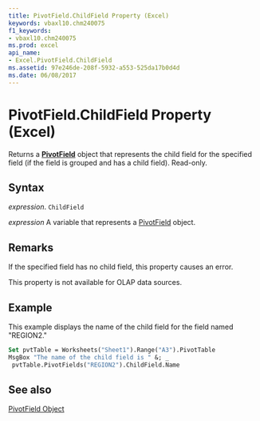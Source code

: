 ```yaml
---
title: PivotField.ChildField Property (Excel)
keywords: vbaxl10.chm240075
f1_keywords:
- vbaxl10.chm240075
ms.prod: excel
api_name:
- Excel.PivotField.ChildField
ms.assetid: 97e246de-208f-5932-a553-525da17b0d4d
ms.date: 06/08/2017
---
```



# PivotField.ChildField Property (Excel)

Returns a  **[PivotField](Excel.PivotField.md)** object that represents the child field for the specified field (if the field is grouped and has a child field). Read-only.


## Syntax

 _expression_. `ChildField`

 _expression_ A variable that represents a [PivotField](./Excel.PivotField.md) object.


## Remarks

If the specified field has no child field, this property causes an error.

This property is not available for OLAP data sources.


## Example

This example displays the name of the child field for the field named "REGION2."


```vb
Set pvtTable = Worksheets("Sheet1").Range("A3").PivotTable 
MsgBox "The name of the child field is " &; _ 
 pvtTable.PivotFields("REGION2").ChildField.Name
```


## See also


[PivotField Object](Excel.PivotField.md)

